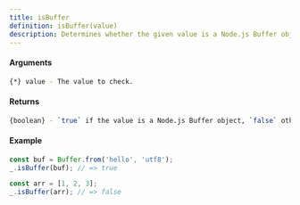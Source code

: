 ```yaml
---
title: isBuffer
definition: isBuffer(value)
description: Determines whether the given value is a Node.js Buffer object.
---
```



#### Arguments


```bash
{*} value - The value to check.
```


#### Returns


```bash
{boolean} - `true` if the value is a Node.js Buffer object, `false` otherwise.
```


#### Example


```ts
const buf = Buffer.from('hello', 'utf8');
_.isBuffer(buf); // => true

const arr = [1, 2, 3];
_.isBuffer(arr); // => false
```